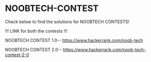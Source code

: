 # NOOBTECH-CONTEST
Check below to find the solutions for NOOBTECH CONTESTS!

!!! LINK for both the contests !!!

NOOBTECH CONTEST 1.0-- https://www.hackerrank.com/noob-tech

NOOBTECH CONTEST 2.0-- https://www.hackerrank.com/noob-tech-contest-2-0
